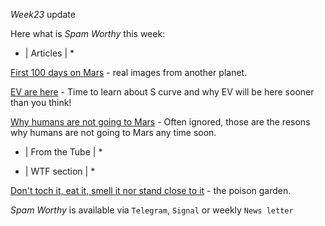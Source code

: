 *Week23* update

Here what is _Spam Worthy_ this week:

* \| Articles \| *

[First 100 days on Mars](https://www.bbc.com/news/in-pictures-57233756) \- real images from another planet\.

[EV are here](https://www.bbc.com/news/business-57253947) \- Time to learn about S curve and why EV will be here sooner than you think\!

[Why humans are not going to Mars](https://sitn.hms.harvard.edu/flash/2013/space-human-body/) \- Often ignored\, those are the resons why humans are not going to Mars any time soon\.

* \| From the Tube \| *

* \| WTF section \| *

[Don't toch it, eat it, smell it nor stand close to it](https://www.youtube.com/watch?v=tboW11dMeKs&ab_channel=BBCEarthUnpluggedBBCEarthUnpluggedVerified) \- the poison garden\.

_Spam Worthy_ is available via `Telegram`, `Signal` or weekly `News letter`
